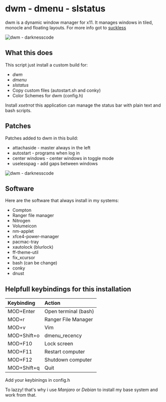 # dwm - dmenu - slstatus

dwm is a dynamic window manager for x11. It manages windows in tiled, monocle and floating layouts. For more info got to [suckless](https://suckless.org/dwm)

![dwm - darknesscode](https://github.com/codedarkness/dwm-slstatus/blob/master/config-files/dwm-a.png)

## What this does

This script just install a custom build for:

* *dwm*
* *dmenu*
* *slstatus*
* Copy custom files (autostart.sh and conky)
* Color Schemes for dwm (config.h)

Install *xsetrrot* this application can manage the status bar with plain text and bash scripts.

## Patches

Patches added to dwm in this build:

* attachaside - master always in the left
* autostart - programs when log in
* center windows - center windows in toggle mode
* uselesspag - add gaps between windows

![dwm - darknesscode](https://github.com/codedarkness/dwm-slstatus/blob/master/config-files/dwm-b.png)

## Software

Here are the software that always install in my systems:

* Compton
* Ranger file manager
* Nitrogen
* Volumeicon
* nm-applet
* xfce4-power-manager
* pacmac-tray
* xautolock (blurlock)
* ff-theme-util
* fix_xcursor
* bash (can be change)
* conky
* dnust

## Helpfull keybindings for this installation

| Keybinding  | Action               |
| :---------  | :------------------  |
| MOD+Enter   | Open terminal (bash) |
| MOD+r       | Ranger File Manager  |
| MOD+v       | Vim                  |
| MOD+Shift+o | dmenu_recency        |
| MOD+F10     | Lock screen          |
| MOD+F11     | Restart computer     |
| MOD+F12     | Shutdown computer    |
| MOD+Shift+q | Quit                 |

Add your keybinings in config.h

To lazzy! that's why i use *Manjaro* or *Debian* to install my base system and work from that.

